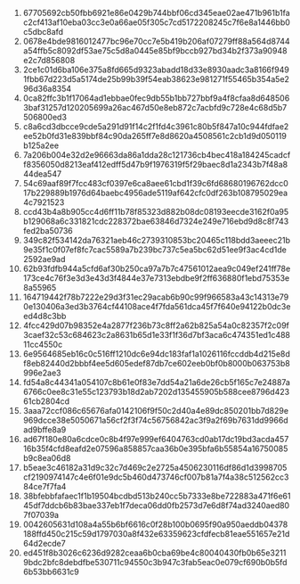 1. 67705692cb50fbb6921e86e0429b744bbf06cd345eae02ae471b961b1fac2cf413af10eba03cc3e0a66ae05f305c7cd5172208245c7f6e8a1446bb0c5dbc8afd
1. 0678e4bde9816012477bc96e70cc7e5b419b206af07279ff88a564d8744a54ffb5c8092df53ae75c5d8a0445e85bf9bccb927bd34b2f373a90948e2c7d856808
1. 2ce1c01d6ba106e375a8fd665d9323abadd18d33e8930aadc3a8166f9491fbb67d223d5a5174de25b99b39f54eab38623e981271f55465b354a5e296d36a8354
1. 0ca82ffc3b1f17064ad1ebbae0fec9db55b1bb727bbf9a4f8cfaa8d6485063baf31257d120205699a26ac467d50e8eb872c7acbfd9c728e4c68d5b7506800ed3
1. c8a6cd3dbcce9cde5a291d91f14c2f1fd4c3961c80b5f847a10c944fdfae2ee52b0fd31e839bbf84c90da265ff7e8d8620a4508561c2cb1d9d050119b125a2ee
1. 7a206b004e32d2e96663da86a1dda28c121736cb4bec418a184245cadcff8356050d8213eaf412edff5d47b9f1976319f5f29baec8d1a2343b7f48a844dea547
1. 54c69aaf89f7fcc483cf0397e6ca8aee61cbd1f39c6fd68680196762dcc017b229889b1976d64baebc4956ade5119af642cfc0df263b108795029ea4c7921523
1. ccd43b4a8b905cc4d6ff11b78f85323d882b08dc08193eecde3162f0a95b129068a6c331821cdc228372bae63846d7324e249e716ebd9d8c8f743fed2ba50736
1. 349c82f534142da76321aeb46c2739310853bc20465c118bdd3aeeec21b9e35f1c0f07ef8fc7cac5589a7b239bc737c5ea5bc62d51ee9f3ac4cd1de2592ae9ad
1. 62b93fdfb944a5cfd6af30b250ca97a7b7c47561012aea9c049ef241ff78e173ce4c76f3e3d3e43d3f4844e37e7313ebdbe9f2ff636880f1ebd75353e8a55965
1. 164719442f78b7222e29d3f31ec29acab6b90c99f966583a43c14313e790e130406a3ed3b3764cf44108ace4f7fda561dca45f7f640e94122b0dc3eed4d8c3bb
1. 4fcc429d07b98352e4a2877f236b73c8ff2a62b825a54a0c82357f2c09f3caef32c53c684623c2a8631b65d1e33f1f36d7bf3aca6c474351ed1c48811cc4550c
1. 6e9564685eb16c0c516ff1210dc6e94dc183faf1a1026116fccddb4d215e8df8eb82440d2bbbf4ee5d605edef87db7ce602eeb0bf0b8000b063753b8996e2ae3
1. fd54a8c44341a054107c8b61e0f83e7dd54a21a6de26cb5f165c7e24887a6766c0ee8c31e55c123793b18d2ab7202d135455905b588cee8796d42361cb2804cd
1. 3aaa72ccf086c65676afa0142106f9f50c2d40a4e89dc850201bb7d829e969dcce38e5050671a56cf2f3f74c56756842ac3f9a2f69b7631dd9966dad9bffe8a9
1. ad67f180e80a6cdce0c8b4f97e999ef6404763cd0ab17dc19bd3acda45716b35f4cfd8eafd2e07596a858857caa36b0e395bfa6b55854a16750085b9c8ea06d8
1. b5eae3c46182a31d9c32c7d469c2e2725a4506230116df86d1d3998705cf2190974147c4e6f01e9dc5b460d473746cf007b81a7f4a38c512562cc384ce7f7fa4
1. 38bfebbfafaec1f1b19504bcdbd513b240cc5b7333e8be722883a471f6e6145df7ddcb6b83bae337eb1f7deca06dd0fb2573d7e6d8f74ad3240aed807f07039a
1. 0042605631d108a4a55b6bf6616c0f28b100b0695f90a950aeddb04378188ffd450c215c59d1797030a8f432e63359623cfdfecb81eae551657e21d64d2ecde7
1. ed451f8b3026c6236d9282ceaa6b0cba69be4c80040430fb0b65e32119bdc2bfc8debdfbe530711c94550c3b947c3fab5eac0e079cf690b0b5fd6b53bb6631c9
